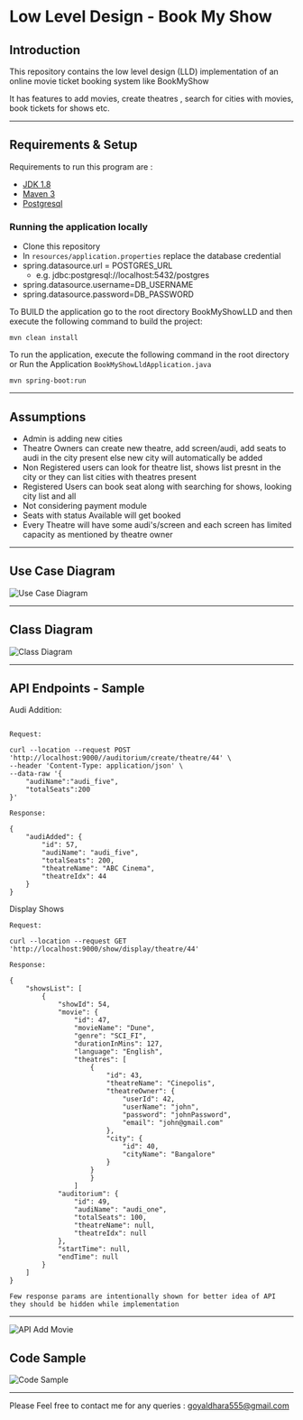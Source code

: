 # Low Level Design - Book My Show 

## Introduction
This repository contains the low level design (LLD) implementation of an online movie ticket booking system like BookMyShow

It has features to add movies, create theatres , search for cities with movies, book tickets for shows etc.

---

## Requirements & Setup

Requirements to run this program are :

- [JDK 1.8](https://www.oracle.com/java/technologies/downloads/#java8)
- [Maven 3](https://maven.apache.org)
- [Postgresql](https://www.postgresql.org/download/)

### Running the application locally
- Clone this repository
- In `resources/application.properties` replace the database credential 
- spring.datasource.url = POSTGRES_URL
    - e.g. jdbc:postgresql://localhost:5432/postgres
- spring.datasource.username=DB_USERNAME
- spring.datasource.password=DB_PASSWORD


To BUILD the application go to the root directory BookMyShowLLD and then execute the following command to build the project:
```
mvn clean install
```

To run the application, execute the following command in the root directory or Run the Application `BookMyShowLldApplication.java`
```shell
mvn spring-boot:run
```
---

## Assumptions
- Admin is adding new cities 
- Theatre Owners can create new theatre, add screen/audi, add seats to audi in the city present else new city will automatically be added
- Non Registered users can look for theatre list, shows list presnt in the city or they can list cities with theatres present
- Registered Users can book seat along with searching for shows, looking city list and all
- Not considering payment module
- Seats with status Available will get booked
- Every Theatre will have some audi's/screen and each screen has limited capacity as mentioned by theatre owner

---

## Use Case Diagram
![Use Case Diagram](ScreenShot/usecase.png)

---

## Class Diagram
![Class Diagram](ScreenShot/class.png)

---
## API Endpoints - Sample
Audi Addition:
```

Request: 

curl --location --request POST 'http://localhost:9000//auditorium/create/theatre/44' \
--header 'Content-Type: application/json' \
--data-raw '{
    "audiName":"audi_five",
    "totalSeats":200
}'

Response:

{
    "audiAdded": {
        "id": 57,
        "audiName": "audi_five",
        "totalSeats": 200,
        "theatreName": "ABC Cinema",
        "theatreIdx": 44
    }
}

```

Display Shows
```
Request:

curl --location --request GET 'http://localhost:9000/show/display/theatre/44'

Response:

{
    "showsList": [
        {
            "showId": 54,
            "movie": {
                "id": 47,
                "movieName": "Dune",
                "genre": "SCI_FI",
                "durationInMins": 127,
                "language": "English",
                "theatres": [
                    {
                        "id": 43,
                        "theatreName": "Cinepolis",
                        "theatreOwner": {
                            "userId": 42,
                            "userName": "john",
                            "password": "johnPassword",
                            "email": "john@gmail.com"
                        },
                        "city": {
                            "id": 40,
                            "cityName": "Bangalore"
                        }
                    }
                    }
                ]
            "auditorium": {
                "id": 49,
                "audiName": "audi_one",
                "totalSeats": 100,
                "theatreName": null,
                "theatreIdx": null
            },
            "startTime": null,
            "endTime": null
        }
    ]
}

Few response params are intentionally shown for better idea of API they should be hidden while implementation
```
---

![API Add Movie](ScreenShot/movie-add.png)

## Code Sample
![Code Sample](ScreenShot/sample-code.png)

---

Please Feel free to contact me for any queries : goyaldhara555@gmail.com
